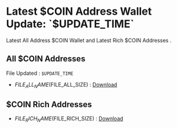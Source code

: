 # Latest $COIN Address Wallet Update: `$UPDATE_TIME`

Latest All Address $COIN Wallet and Latest Rich $COIN Addresses .

## All $COIN Addresses

File Updated : `$UPDATE_TIME`

- $FILE_ALL_NAME ($FILE_ALL_SIZE) : [Download]($FILE_ALL_URL 'Download All $COIN Addresses')

## $COIN Rich Addresses

- $FILE_RICH_NAME ($FILE_RICH_SIZE) : [Download]($FILE_RICH_URL 'Download Rich $COIN Addresses')
